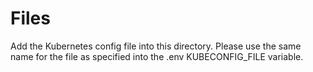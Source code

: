 # Files

Add the Kubernetes config file into this directory. Please use the same name for the file as specified into the .env KUBECONFIG_FILE variable.